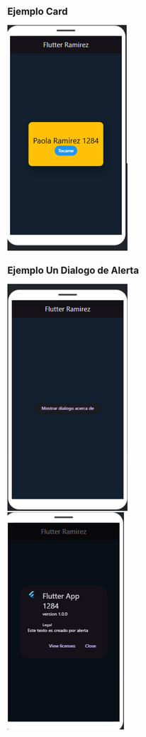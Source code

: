 ## Ejemplo Card 
![la tarjeta](card.png)

## Ejemplo Un Dialogo de Alerta 
![la tarjeta](dialogo.png)
![la tarjeta](dialogor.png)

